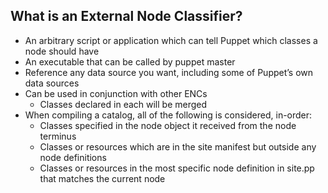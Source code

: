## What is an External Node Classifier?

* An arbitrary script or application which can tell Puppet which classes a node should have
* An executable that can be called by puppet master
* Reference any data source you want, including some of Puppet’s own data sources
* Can be used in conjunction with other ENCs
  * Classes declared in each will be merged
* When compiling a catalog, all of the following is considered, in-order:
  * Classes specified in the node object it received from the node terminus
  * Classes or resources which are in the site manifest but outside any node definitions
  * Classes or resources in the most specific node definition in site.pp that matches the current node
